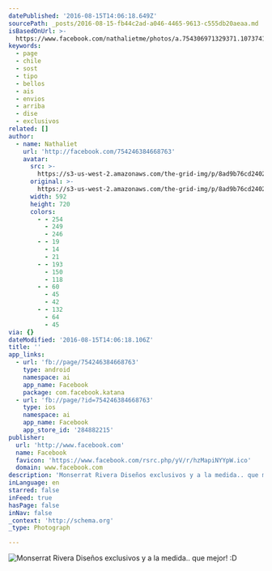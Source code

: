 ```yaml
---
datePublished: '2016-08-15T14:06:18.649Z'
sourcePath: _posts/2016-08-15-fb44c2ad-a046-4465-9613-c555db20aeaa.md
isBasedOnUrl: >-
  https://www.facebook.com/nathalietme/photos/a.754306971329371.1073741828.754246384668763/1198626956897368/?type=3&theater
keywords:
  - page
  - chile
  - sost
  - tipo
  - bellos
  - ais
  - envios
  - arriba
  - dise
  - exclusivos
related: []
author:
  - name: Nathaliet
    url: 'http://facebook.com/754246384668763'
    avatar:
      src: >-
        https://s3-us-west-2.amazonaws.com/the-grid-img/p/8ad9b76cd2402b7d980196e3bc35a6f84afaed1f.jpg
      original: >-
        https://s3-us-west-2.amazonaws.com/the-grid-img/p/8ad9b76cd2402b7d980196e3bc35a6f84afaed1f.jpg
      width: 592
      height: 720
      colors:
        - - 254
          - 249
          - 246
        - - 19
          - 14
          - 21
        - - 193
          - 150
          - 118
        - - 60
          - 45
          - 42
        - - 132
          - 64
          - 45
via: {}
dateModified: '2016-08-15T14:06:18.106Z'
title: ''
app_links:
  - url: 'fb://page/754246384668763'
    type: android
    namespace: ai
    app_name: Facebook
    package: com.facebook.katana
  - url: 'fb://page/?id=754246384668763'
    type: ios
    namespace: ai
    app_name: Facebook
    app_store_id: '284882215'
publisher:
  url: 'http://www.facebook.com'
  name: Facebook
  favicon: 'https://www.facebook.com/rsrc.php/yV/r/hzMapiNYYpW.ico'
  domain: www.facebook.com
description: 'Monserrat Rivera Diseños exclusivos y a la medida.. que mejor! :D'
inLanguage: en
starred: false
inFeed: true
hasPage: false
inNav: false
_context: 'http://schema.org'
_type: Photograph

---
```

![Monserrat Rivera Diseños exclusivos y a la medida.. que mejor! :D](https://s3-us-west-2.amazonaws.com/the-grid-img/p/8ad9b76cd2402b7d980196e3bc35a6f84afaed1f.jpg)